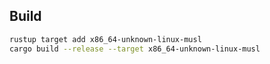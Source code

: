 ## Build

```sh
rustup target add x86_64-unknown-linux-musl
cargo build --release --target x86_64-unknown-linux-musl
```
